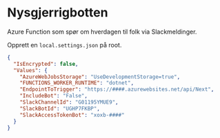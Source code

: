 # Nysgjerrigbotten

Azure Function som spør om hverdagen til folk via Slackmeldinger.

Opprett en `local.settings.json` på root.
```json
{
  "IsEncrypted": false,
  "Values": {
    "AzureWebJobsStorage": "UseDevelopmentStorage=true",
    "FUNCTIONS_WORKER_RUNTIME": "dotnet",
    "EndpointToTrigger": "https://####.azurewebsites.net/api/Next",
    "IncludeBot": "False",
    "SlackChannelId": "G01195YMUE9",
    "SlackBotId": "UGHP7FKBP",
    "SlackAccessTokenBot": "xoxb-####"
  }
}
```
